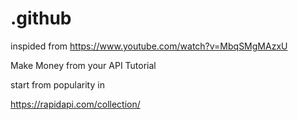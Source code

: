 # .github

inspided from 
https://www.youtube.com/watch?v=MbqSMgMAzxU

Make Money from your API Tutorial


start from popularity in 

https://rapidapi.com/collection/


